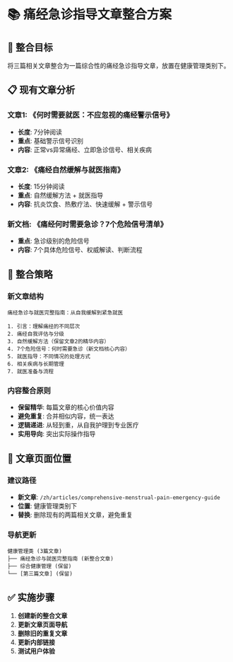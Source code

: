 # 📚 痛经急诊指导文章整合方案

## 🎯 **整合目标**

将三篇相关文章整合为一篇综合性的痛经急诊指导文章，放置在健康管理类别下。

## 📋 **现有文章分析**

### **文章1**: 《何时需要就医：不应忽视的痛经警示信号》
- **长度**: 7分钟阅读
- **重点**: 基础警示信号识别
- **内容**: 正常vs异常痛经、立即急诊信号、相关疾病

### **文章2**: 《痛经自然缓解与就医指南》  
- **长度**: 15分钟阅读
- **重点**: 自然缓解方法 + 就医指导
- **内容**: 抗炎饮食、热敷疗法、快速缓解 + 警示信号

### **新文档**: 《痛经何时需要急诊？7个危险信号清单》
- **重点**: 急诊级别的危险信号
- **内容**: 7个具体危险信号、权威解读、判断流程

## 🔄 **整合策略**

### **新文章结构**
```
痛经急诊与就医完整指南：从自我缓解到紧急就医

1. 引言：理解痛经的不同层次
2. 痛经自我评估与分级
3. 自然缓解方法（保留文章2的精华内容）
4. 7个危险信号：何时需要急诊（新文档核心内容）
5. 就医指导：不同情况的处理方式
6. 相关疾病与长期管理
7. 就医准备与流程
```

### **内容整合原则**
- **保留精华**: 每篇文章的核心价值内容
- **避免重复**: 合并相似内容，统一表达
- **逻辑递进**: 从轻到重，从自我护理到专业医疗
- **实用导向**: 突出实际操作指导

## 📱 **文章页面位置**

### **建议路径**
- **新文章**: `/zh/articles/comprehensive-menstrual-pain-emergency-guide`
- **位置**: 健康管理类别下
- **替换**: 删除现有的两篇相关文章，避免重复

### **导航更新**
```
健康管理类 (3篇文章)
├── 痛经急诊与就医完整指南 (新整合文章)
├── 综合健康管理 (保留)
└── [第三篇文章] (保留)
```

## ✅ **实施步骤**

1. **创建新的整合文章**
2. **更新文章页面导航**
3. **删除旧的重复文章**
4. **更新内部链接**
5. **测试用户体验**
